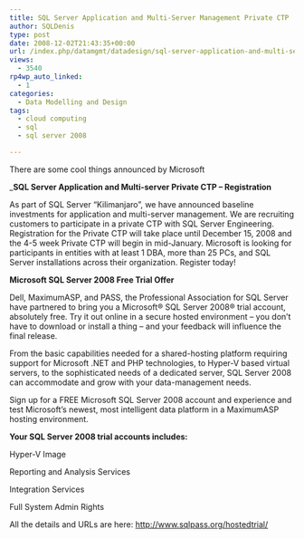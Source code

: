 ```yaml
---
title: SQL Server Application and Multi-Server Management Private CTP
author: SQLDenis
type: post
date: 2008-12-02T21:43:35+00:00
url: /index.php/datamgmt/datadesign/sql-server-application-and-multi-server/
views:
  - 3540
rp4wp_auto_linked:
  - 1
categories:
  - Data Modelling and Design
tags:
  - cloud computing
  - sql
  - sql server 2008

---
```

There are some cool things announced by Microsoft

_**SQL Server Application and Multi-server Private CTP &#8211; Registration**</p> 

As part of SQL Server &#8220;Kilimanjaro&#8221;, we have announced baseline investments for application and multi-server management. We are recruiting customers to participate in a private CTP with SQL Server Engineering. Registration for the Private CTP will take place until December 15, 2008 and the 4-5 week Private CTP will begin in mid-January. Microsoft is looking for participants in entities with at least 1 DBA, more than 25 PCs, and SQL Server installations across their organization. Register today!

**Microsoft SQL Server 2008 Free Trial Offer**

Dell, MaximumASP, and PASS, the Professional Association for SQL Server have partnered to bring you a Microsoft® SQL Server 2008® trial account, absolutely free. Try it out online in a secure hosted environment – you don’t have to download or install a thing – and your feedback will influence the final release.

From the basic capabilities needed for a shared-hosting platform requiring support for Microsoft .NET and PHP technologies, to Hyper-V based virtual servers, to the sophisticated needs of a dedicated server, SQL Server 2008 can accommodate and grow with your data-management needs.

Sign up for a FREE Microsoft SQL Server 2008 account and experience and test Microsoft&#8217;s newest, most intelligent data platform in a MaximumASP hosting environment.

**Your SQL Server 2008 trial accounts includes:**
  
Hyper-V Image
  
Reporting and Analysis Services
  
Integration Services
  
Full System Admin Rights</em>

All the details and URLs are here: http://www.sqlpass.org/hostedtrial/